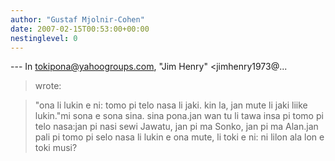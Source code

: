 ```yaml
---
author: "Gustaf Mjolnir-Cohen"
date: 2007-02-15T00:53:00+00:00
nestinglevel: 0
---
```

\---
 In [tokipona@yahoogroups.com](mailto://tokipona@yahoogroups.com), "Jim Henry" <jimhenry1973@...
> wrote:

> "ona li lukin e ni: tomo pi telo nasa li jaki. kin la, jan mute li 
>jaki liike lukin."mi sona e sona sina. sina pona.jan wan tu li tawa insa pi tomo pi telo nasa:jan pi nasi sewi Jawatu, jan pi ma Sonko, jan pi ma Alan.jan pali pi tomo pi selo nasa li lukin e ona mute, li toki e ni: ni lilon ala lon e toki musi?